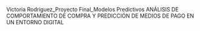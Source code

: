 Victoria Rodriguez_Proyecto Final_Modelos Predictivos
ANÁLISIS DE COMPORTAMIENTO DE COMPRA Y PREDICCIÓN DE MEDIOS DE PAGO EN UN ENTORNO DIGITAL

